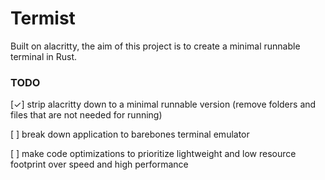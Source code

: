# Termist

Built on alacritty, the aim of this project is to create a minimal runnable terminal in Rust.

### TODO

[✓] strip alacritty down to a minimal runnable version (remove folders and files that are not needed for running)

[ ] break down application to barebones terminal emulator

[ ] make code optimizations to prioritize lightweight and low resource footprint over speed and high performance
